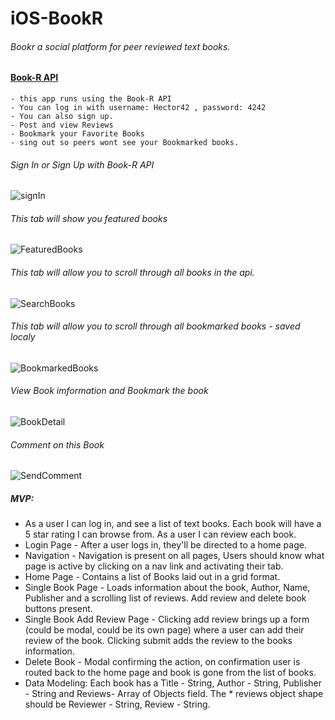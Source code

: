 # iOS-BookR
 

###### Bookr a social platform for peer reviewed text books. 

#### [Book-R API](https://lambda-bookr.herokuapp.com/api/)
	- this app runs using the Book-R API 
	- You can log in with username: Hector42 , password: 4242
	- You can also sign up.
	- Post and view Reviews
	- Bookmark your Favorite Books
	- sing out so peers wont see your Bookmarked books.
	
###### Sign In or Sign Up with Book-R API 

![signIn](https://github.com/book-r/iOS-BookR/blob/master/imagesForReadme/bookrLogIn.png)



###### This tab will show you featured books
![FeaturedBooks](https://github.com/book-r/iOS-BookR/blob/master/imagesForReadme/BookR-Featured.png)


###### This tab will allow you to scroll through all books in the api.
![SearchBooks](https://github.com/book-r/iOS-BookR/blob/master/imagesForReadme/BookR-search.png)


###### This tab will allow you to scroll through all bookmarked books - saved localy 
![BookmarkedBooks](https://github.com/book-r/iOS-BookR/blob/master/imagesForReadme/BookR-Bookmarks.png)

###### View Book imformation and Bookmark the book
![BookDetail](https://github.com/book-r/iOS-BookR/blob/master/imagesForReadme/BookR-bookDetail.png)


###### Comment on this Book 
![SendComment](https://github.com/book-r/iOS-BookR/blob/master/imagesForReadme/BookR-ReviewBook.png)




##### MVP:
* As a user I can log in, and see a list of text books. Each book will have a 5 star rating I can browse from. As a user I can review each book. 
* Login Page - After a user logs in, they'll be directed to a home page.
* Navigation - Navigation is present on all pages, Users should know what page is active by clicking on a nav link and activating their tab.
* Home Page - Contains a list of Books laid out in a grid format.
* Single Book Page - Loads information about the book, Author, Name, Publisher and a scrolling list of reviews. Add review and delete book buttons present.
* Single Book Add Review Page - Clicking add review brings up a form (could be modal, could be its own page) where a user can add their review of the book. Clicking submit adds the review to the books information.
* Delete Book - Modal confirming the action, on confirmation user is routed back to the home page and book is gone from the list of books. 
* Data Modeling: Each book has a Title - String, Author - String, Publisher - String and Reviews- Array of Objects field. The * reviews object shape should be Reviewer - String, Review - String. 

#


